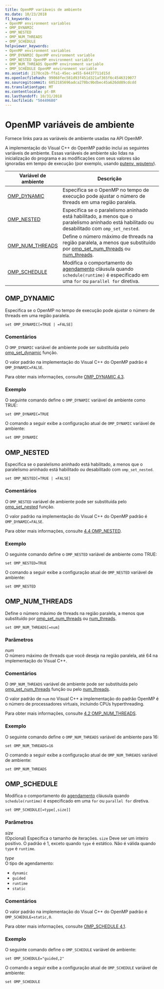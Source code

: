```yaml
---
title: OpenMP variáveis de ambiente
ms.date: 10/23/2018
f1_keywords:
- OpenMP environment variables
- OMP_DYNAMIC
- OMP_NESTED
- OMP_NUM_THREADS
- OMP_SCHEDULE
helpviewer_keywords:
- OpenMP environment variables
- OMP_DYNAMIC OpenMP environment variable
- OMP_NESTED OpenMP environment variable
- OMP_NUM_THREADS OpenMP environment variable
- OMP_SCHEDULE OpenMP environment variable
ms.assetid: 2178ce2b-ffa1-45ec-a455-64437711d15d
ms.openlocfilehash: 99868fec581d93f451d321af365f6c4546319077
ms.sourcegitcommit: 6052185696adca270bc9bdbec45a626dd89cdcdd
ms.translationtype: MT
ms.contentlocale: pt-BR
ms.lasthandoff: 10/31/2018
ms.locfileid: "50449680"
---
```

# <a name="openmp-environment-variables"></a>OpenMP variáveis de ambiente

Fornece links para as variáveis de ambiente usadas na API OpenMP.

A implementação do Visual C++ do OpenMP padrão inclui as seguintes variáveis de ambiente. Essas variáveis de ambiente são lidas na inicialização do programa e as modificações com seus valores são ignoradas em tempo de execução (por exemplo, usando [putenv, wputenv](../../../c-runtime-library/reference/putenv-wputenv.md)).

|Variável de ambiente|Descrição|
|--------------------|-----------|
|[OMP_DYNAMIC](#omp-dynamic)|Especifica se o OpenMP no tempo de execução pode ajustar o número de threads em uma região paralela.|
|[OMP_NESTED](#omp-nested)|Especifica se o paralelismo aninhado está habilitado, a menos que o paralelismo aninhado está habilitado ou desabilitado com `omp_set_nested`.|
|[OMP_NUM_THREADS](#omp-num-threads)|Define o número máximo de threads na região paralela, a menos que substituído por [omp_set_num_threads](openmp-functions.md#omp-set-num-threads) ou [num_threads](openmp-clauses.md#num-threads).|
|[OMP_SCHEDULE](#omp-schedule)|Modifica o comportamento do [agendamento](openmp-clauses.md#schedule) cláusula quando `schedule(runtime)` é especificado em uma `for` ou `parallel for` diretiva.|

## <a name="omp-dynamic"></a>OMP_DYNAMIC

Especifica se o OpenMP no tempo de execução pode ajustar o número de threads em uma região paralela.

```
set OMP_DYNAMIC[=TRUE | =FALSE]
```

### <a name="remarks"></a>Comentários

O `OMP_DYNAMIC` variável de ambiente pode ser substituída pelo [omp_set_dynamic](openmp-functions.md#omp-set-dynamic) função.

O valor padrão na implementação do Visual C++ do OpenMP padrão é `OMP_DYNAMIC=FALSE`.

Para obter mais informações, consulte [OMP_DYNAMIC 4.3](../../../parallel/openmp/4-3-omp-dynamic.md).

### <a name="example"></a>Exemplo

O seguinte comando define o `OMP_DYNAMIC` variável de ambiente como TRUE:

```
set OMP_DYNAMIC=TRUE
```

O comando a seguir exibe a configuração atual de `OMP_DYNAMIC` variável de ambiente:

```
set OMP_DYNAMIC
```

## <a name="omp-nested"></a>OMP_NESTED

Especifica se o paralelismo aninhado está habilitado, a menos que o paralelismo aninhado está habilitado ou desabilitado com `omp_set_nested`.

```
set OMP_NESTED[=TRUE | =FALSE]
```

### <a name="remarks"></a>Comentários

O `OMP_NESTED` variável de ambiente pode ser substituída pelo [omp_set_nested](openmp-functions.md#omp-set-nested) função.

O valor padrão na implementação do Visual C++ do OpenMP padrão é `OMP_DYNAMIC=FALSE`.

Para obter mais informações, consulte [4.4 OMP_NESTED](../../../parallel/openmp/4-4-omp-nested.md).

### <a name="example"></a>Exemplo

O seguinte comando define o `OMP_NESTED` variável de ambiente como TRUE:

```
set OMP_NESTED=TRUE
```

O comando a seguir exibe a configuração atual de `OMP_NESTED` variável de ambiente:

```
set OMP_NESTED
```

## <a name="omp-num-threads"></a>OMP_NUM_THREADS

Define o número máximo de threads na região paralela, a menos que substituído por [omp_set_num_threads](openmp-functions.md#omp-set-num-threads) ou [num_threads](openmp-clauses.md#num-threads).

```
set OMP_NUM_THREADS[=num]
```

### <a name="parameters"></a>Parâmetros

*num*<br/>
O número máximo de threads que você deseja na região paralela, até 64 na implementação do Visual C++.

### <a name="remarks"></a>Comentários

O `OMP_NUM_THREADS` variável de ambiente pode ser substituída pelo [omp_set_num_threads](openmp-functions.md#omp-set-num-threads) função ou pelo [num_threads](openmp-clauses.md#num-threads).

O valor padrão de `num` no Visual C++ a implementação do padrão OpenMP é o número de processadores virtuais, incluindo CPUs hyperthreading.

Para obter mais informações, consulte [4.2 OMP_NUM_THREADS](../../../parallel/openmp/4-2-omp-num-threads.md).

### <a name="example"></a>Exemplo

O seguinte comando define o `OMP_NUM_THREADS` variável de ambiente para 16:

```
set OMP_NUM_THREADS=16
```

O comando a seguir exibe a configuração atual de `OMP_NUM_THREADS` variável de ambiente:

```
set OMP_NUM_THREADS
```

## <a name="omp-schedule"></a>OMP_SCHEDULE

Modifica o comportamento do [agendamento](openmp-clauses.md#schedule) cláusula quando `schedule(runtime)` é especificado em uma `for` ou `parallel for` diretiva.

```
set OMP_SCHEDULE[=type[,size]]
```

### <a name="parameters"></a>Parâmetros

*size*<br/>
(Opcional) Especifica o tamanho de iterações. `size` Deve ser um inteiro positivo. O padrão é 1, exceto quando `type` é estático. Não é válida quando `type` é `runtime`.

*type*<br/>
O tipo de agendamento:

- `dynamic`
- `guided`
- `runtime`
- `static`

### <a name="remarks"></a>Comentários

O valor padrão na implementação do Visual C++ do OpenMP padrão é `OMP_SCHEDULE=static,0`.

Para obter mais informações, consulte [OMP_SCHEDULE 4.1](../../../parallel/openmp/4-1-omp-schedule.md).

### <a name="example"></a>Exemplo

O seguinte comando define o `OMP_SCHEDULE` variável de ambiente:

```
set OMP_SCHEDULE="guided,2"
```

O comando a seguir exibe a configuração atual de `OMP_SCHEDULE` variável de ambiente:

```
set OMP_SCHEDULE
```
